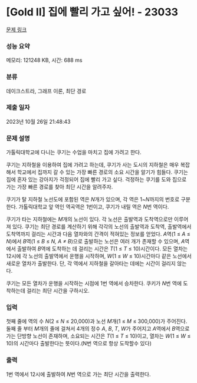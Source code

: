 # [Gold II] 집에 빨리 가고 싶어! - 23033 

[문제 링크](https://www.acmicpc.net/problem/23033) 

### 성능 요약

메모리: 121248 KB, 시간: 688 ms

### 분류

데이크스트라, 그래프 이론, 최단 경로

### 제출 일자

2023년 10월 26일 21:48:43

### 문제 설명

<p>가톨릭대학교에 다니는 쿠기는 수업을 마치고 집에 가려고 한다.</p>

<p>쿠기는 지하철을 이용하여 집에 가려고 하는데, 쿠기가 사는 도시의 지하철은 매우 복잡해서 학교에서 집까지 갈 수 있는 가장 빠른 경로의 소요 시간을 알기가 힘들다. 쿠기는 집에 혼자 있는 강아지가 걱정되어 집에 빨리 가고 싶다. 걱정하는 쿠기를 도와 집으로 가는 가장 빠른 경로를 찾아 최단 시간을 알려주자.</p>

<p>쿠기가 탈 지하철 노선도에 포함된 역은 <em>N</em>개가 있으며, 각 역은 1~<em>N</em>까지의 번호로 구분한다. 가톨릭대학교 앞 역인 역곡역은 1번이고, 쿠기가 내릴 역은 <em>N</em>번 역이다.</p>

<p>쿠기가 타는 지하철에는 <em>M</em>개의 노선이 있다. 각 노선은 출발역과 도착역으로만 이루어져 있다. 쿠기는 최단 경로를 계산하기 위해 각각의 노선의 출발역과 도착역, 출발역에서 도착역까지 걸리는 시간과 다음 열차와의 간격이 적혀있는 정보를 얻었다. <em>A</em>역(1 ≤ <em>A</em> ≤ <em>N</em>)에서 <em>B</em>역(1 ≤ <i>B</i> ≤ <em>N, A ≠ B</em>)으로 출발하는 노선은 여러 개가 존재할 수 있으며, <em>A</em>역에서 출발하여 <em>B</em>역에 도착하는 데 걸리는 시간은 <em>T</em>(1 ≤ <em>T</em> ≤ 10)시간이다. 모든 열차는 12시에 각 노선의 출발역에서 운행을 시작하며, <em>W</em>(1 ≤ <em>W</em> ≤ 10)시간마다 같은 노선에서 새로운 열차가 출발한다. 단, 각 역에서 지하철을 갈아타는 데에는 시간이 걸리지 않는다.</p>

<p>쿠기는 모든 열차가 운행을 시작하는 시점에 1번 역에서 승차한다. 쿠키가 <em>N</em>번 역에 도착하는데 걸리는 최단 시간을 구하시오.</p>

### 입력 

 <p>첫째 줄에 역의 수 <em>N</em>(2 ≤ <em>N</em> ≤ 20,000)과 노선 <em>M</em>개(1 ≤ <em>M</em> ≤ 300,000)가 주어진다. 둘째 줄 부터 <em>M</em>개의 줄에 걸쳐서 4개의 정수 <em>A</em>, <em>B</em>, <em>T</em>, <em>W</em>가 주어지고 <em>A</em>역에서 <em>B</em>역으로 가는 단방향 노선이 존재하며, 소요되는 시간은 <em>T</em>(1 ≤ <em>T</em> ≤ 10)이고, 열차는 <em>W</em>(1 ≤ <em>W</em> ≤ 10)의 시간마다 출발한다는 뜻이다.(N번 역으로 항상 도착할수 있다)</p>

### 출력 

 <p>1번 역에서 12시에 출발하여 <em>N</em>번 역으로 가는 최단 시간을 출력한다.</p>

